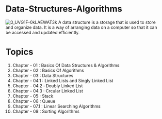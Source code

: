 # Data-Structures-Algorithms


![0_UVG1F-0kLAEWAT3k](https://user-images.githubusercontent.com/92685144/206256094-aa25ad20-b1c4-43f4-9271-8f3ea5db6cfd.png)
A data structure is a storage that is used to store and organize data. It is a way of arranging data on a computer so that it can be accessed and updated efficiently.

# Topics
1. Chapter - 01   : Basics Of Data Structures & Algorithms
2. Chapter - 02   : Basics Of Algorithms
3. Chapter - 03   : Data Structures
4. Chapter - 04.1 : Linked Lists and Singly Linked List
5. Chapter - 04.2 : Doubly Linked List
6. Chapter - 04.3 : Crcular Linked List
7. Chapter - 05   : Stack
8. Chapter - 06   : Queue
9. Chapter - 07.1   : Linear Searching Algorithms
10. Chapter - 08   : Sorting Algorithms
